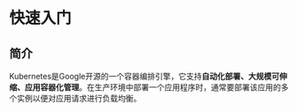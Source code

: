 # 快速入门

## 简介

 Kubernetes是Google开源的一个容器编排引擎，它支持**自动化部署、大规模可伸缩、应用容器化管理**。在生产环境中部署一个应用程序时，通常要部署该应用的多个实例以便对应用请求进行负载均衡。


